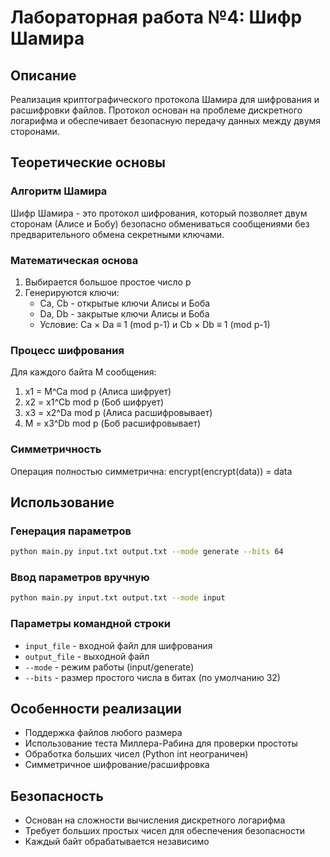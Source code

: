 # Лабораторная работа №4: Шифр Шамира

## Описание
Реализация криптографического протокола Шамира для шифрования и расшифровки файлов. Протокол основан на проблеме дискретного логарифма и обеспечивает безопасную передачу данных между двумя сторонами.

## Теоретические основы

### Алгоритм Шамира
Шифр Шамира - это протокол шифрования, который позволяет двум сторонам (Алисе и Бобу) безопасно обмениваться сообщениями без предварительного обмена секретными ключами.

### Математическая основа
1. Выбирается большое простое число p
2. Генерируются ключи:
   - Ca, Cb - открытые ключи Алисы и Боба
   - Da, Db - закрытые ключи Алисы и Боба
   - Условие: Ca × Da ≡ 1 (mod p-1) и Cb × Db ≡ 1 (mod p-1)

### Процесс шифрования
Для каждого байта M сообщения:
1. x1 = M^Ca mod p (Алиса шифрует)
2. x2 = x1^Cb mod p (Боб шифрует)
3. x3 = x2^Da mod p (Алиса расшифровывает)
4. M = x3^Db mod p (Боб расшифровывает)

### Симметричность
Операция полностью симметрична: encrypt(encrypt(data)) = data

## Использование

### Генерация параметров
```bash
python main.py input.txt output.txt --mode generate --bits 64
```

### Ввод параметров вручную
```bash
python main.py input.txt output.txt --mode input
```

### Параметры командной строки
- `input_file` - входной файл для шифрования
- `output_file` - выходной файл
- `--mode` - режим работы (input/generate)
- `--bits` - размер простого числа в битах (по умолчанию 32)

## Особенности реализации
- Поддержка файлов любого размера
- Использование теста Миллера-Рабина для проверки простоты
- Обработка больших чисел (Python int неограничен)
- Симметричное шифрование/расшифровка

## Безопасность
- Основан на сложности вычисления дискретного логарифма
- Требует больших простых чисел для обеспечения безопасности
- Каждый байт обрабатывается независимо
